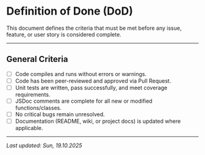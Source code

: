 # Definition of Done (DoD)

This document defines the criteria that must be met before any issue, feature, or user story is considered complete.

---

## General Criteria
- [ ] Code compiles and runs without errors or warnings.
- [ ] Code has been peer-reviewed and approved via Pull Request.
- [ ] Unit tests are written, pass successfully, and meet coverage requirements.
- [ ] JSDoc comments are complete for all new or modified functions/classes.
- [ ] No critical bugs remain unresolved.
- [ ] Documentation (README, wiki, or project docs) is updated where applicable.

---
_Last updated: Sun, 19.10.2025_
